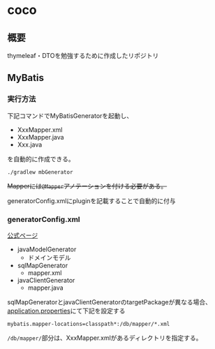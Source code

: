 # coco

## 概要

thymeleaf・DTOを勉強するために作成したリポジトリ

## MyBatis

### 実行方法

下記コマンドでMyBatisGeneratorを起動し、

- XxxMapper.xml
- XxxMapper.java
- Xxx.java

を自動的に作成できる。

```
./gradlew mbGenerator
```

~~Mapperには`@Mapper`アノテーションを付ける必要がある。~~

generatorConfig.xmlにpluginを記載することで自動的に付与

### generatorConfig.xml

[公式ページ](https://mybatis.org/generator/index.html)

- javaModelGenerator
  - ドメインモデル
- sqlMapGenerator
  - mapper.xml
- javaClientGenerator
  - mapper.java

sqlMapGeneratorとjavaClientGeneratorのtargetPackageが異なる場合、[application.properties](src/main/resources/application.properties)にて下記を設定する 
```
mybatis.mapper-locations=classpath*:/db/mapper/*.xml
```

`/db/mapper/`部分は、XxxMapper.xmlがあるディレクトリを指定する。
